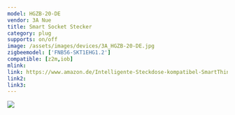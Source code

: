 ```yaml
---
model: HGZB-20-DE
vendor: 3A Nue
title: Smart Socket Stecker
category: plug
supports: on/off
image: /assets/images/devices/3A_HGZB-20-DE.jpg
zigbeemodel: ['FNB56-SKT1EHG1.2']
compatible: [z2m,iob]
mlink: 
link: https://www.amazon.de/Intelligente-Steckdose-kompatibel-SmartThings-Steuerung/dp/B07GYG5GRP
link2: 
link3: 
---
```

![](3A_HGZB-20-DE-2.jpg)